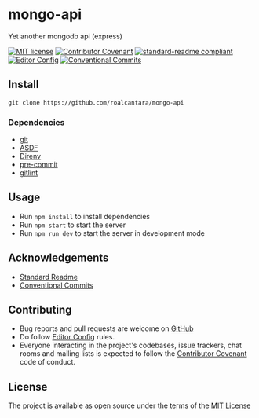 # mongo-api

Yet another mongodb api (express)

[![MIT license](https://img.shields.io/badge/License-MIT-brightgreen.svg?style=flat-square)](LICENSE) [![Contributor Covenant](https://img.shields.io/badge/Contributor%20Covenant-2.0-4baaaa.svg?style=flat-square)][2] [![standard-readme compliant](https://img.shields.io/badge/readme%20style-standard-brightgreen.svg?style=flat-square)][4] [![Editor Config](https://img.shields.io/badge/Editor%20Config-1.0.1-crimson.svg?style=flat-square)][3] [![Conventional Commits](https://img.shields.io/badge/Conventional%20Commits-1.0.0-yellow.svg?logo=conventional-commits&style=flat-square)][10]

## Install

`git clone https://github.com/roalcantara/mongo-api`

### Dependencies

- [git][5]
- [ASDF][6]
- [Direnv][7]
- [pre-commit][8]
- [gitlint][9]

## Usage

- Run `npm install` to install dependencies
- Run `npm start` to start the server
- Run `npm run dev` to start the server in development mode

## Acknowledgements

- [Standard Readme][4]
- [Conventional Commits][10]

## Contributing

- Bug reports and pull requests are welcome on [GitHub][0]
- Do follow [Editor Config][3] rules.
- Everyone interacting in the project's codebases, issue trackers, chat rooms and mailing lists is expected to follow the [Contributor Covenant][2] code of conduct.

## License

The project is available as open source under the terms of the [MIT][1] [License](LICENSE)

[0]: https://github.com/roalcantara/mongo-api 'Yet another mongodb api (express)'
[1]: https://opensource.org/licenses/MIT 'Open Source Initiative'
[2]: https://contributor-covenant.org 'A Code of Conduct for Open Source Communities'
[3]: https://editorconfig.org 'EditorConfig'
[4]: https://github.com/RichardLitt/standard-readme 'Standard Readme'
[5]: https://git-scm.com 'Git'
[6]: https://asdf-vm.com 'ASDF'
[7]: https://direnv.net 'Direnv'
[8]: https://pre-commit.com 'A framework for managing and maintaining multi-language pre-commit hooks'
[9]: https://jorisroovers.com/gitlint 'git commit message linter'
[10]: https://conventionalcommits.org 'Conventional Commits'
